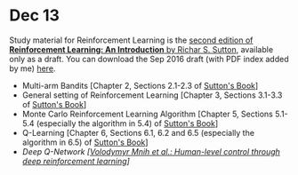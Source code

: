 # Dec 13

Study material for Reinforcement Learning is the [second edition of **Reinforcement Learning: An Introduction** by Richar S. Sutton](http://incompleteideas.net/sutton/book/the-book-2nd.html), available only as a draft. You can download the Sep 2016 draft (with PDF index added by me) [here](http://ufal.mff.cuni.cz/~straka/courses/npfl114/2016/sutton-bookdraft2016sep.pdf).

- Multi-arm Bandits [Chapter 2, Sections 2.1-2.3 of [Sutton's Book](http://ufal.mff.cuni.cz/~straka/courses/npfl114/2016/sutton-bookdraft2016sep.pdf)]
- General setting of Reinforcement Learning [Chapter 3, Sections 3.1-3.3 of [Sutton's Book](http://ufal.mff.cuni.cz/~straka/courses/npfl114/2016/sutton-bookdraft2016sep.pdf)]
- Monte Carlo Reinforcement Learning Algorithm [Chapter 5, Sections 5.1-5.4 (especially the algorithm in 5.4) of [Sutton's Book](http://ufal.mff.cuni.cz/~straka/courses/npfl114/2016/sutton-bookdraft2016sep.pdf)]
- Q-Learning [Chapter 6, Sections 6.1, 6.2 and 6.5 (especially the algorithm in 6.5) of [Sutton's Book](http://ufal.mff.cuni.cz/~straka/courses/npfl114/2016/sutton-bookdraft2016sep.pdf)]
- *Deep Q-Network [[Volodymyr Mnih et al.: Human-level control through deep reinforcement learning](https://storage.googleapis.com/deepmind-data/assets/papers/DeepMindNature14236Paper.pdf)]*
